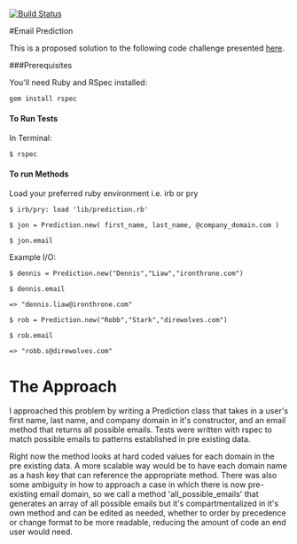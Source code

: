 [![Build Status](https://travis-ci.org/CentroDL/wdi_code_challenge.svg?branch=master)](https://travis-ci.org/CentroDL/wdi_code_challenge)

#Email Prediction

This is a proposed solution to the following code challenge presented [here](https://gist.github.com/h4w5/a4a3747c0368fcdec044).


###Prerequisites

You'll need Ruby and RSpec installed:

`gem install rspec`

#### To Run Tests

In Terminal:

`$ rspec`

#### To run Methods

Load your preferred ruby environment i.e. irb or pry

`$ irb/pry: load 'lib/prediction.rb'`

`$ jon = Prediction.new( first_name, last_name, @company_domain.com )`

`$ jon.email `

Example I/O:

`$ dennis = Prediction.new("Dennis","Liaw","ironthrone.com")`

`$ dennis.email`

	=> "dennis.liaw@ironthrone.com"

`$ rob = Prediction.new("Robb","Stark","direwolves.com")`

`$ rob.email`

	=> "robb.s@direwolves.com"

# The Approach

I approached this problem by writing a Prediction class that takes in a user's first name, last name, and company domain in it's constructor, and an email method that returns all possible emails. Tests were written with rspec to match possible emails to patterns established in pre existing data.

Right now the method looks at hard coded values for each domain in the pre existing data. A more scalable way would be to have each domain name as a hash key that can reference the appropriate method. There was also some ambiguity in how to approach a case in which there is now pre-existing email domain, so we call a method 'all_possible_emails' that generates an array of all possible emails but it's compartmentalized in it's own method and can be edited as needed, whether to order by precedence or change format to be more readable, reducing the amount of code an end user would need.


